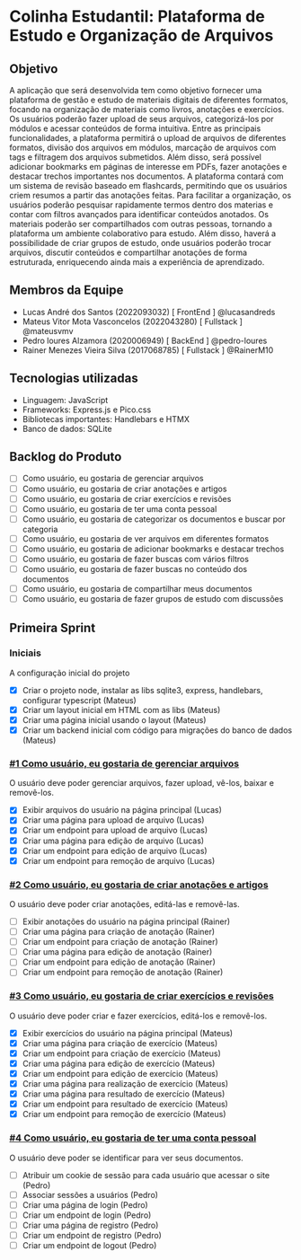 # Colinha Estudantil: Plataforma de Estudo e Organização de Arquivos

## Objetivo

A aplicação que será desenvolvida tem como objetivo fornecer uma plataforma de gestão e estudo de materiais digitais de diferentes formatos, focando na organização de materiais como livros, anotações e exercícios. Os usuários poderão fazer upload de seus arquivos, categorizá-los por módulos e acessar conteúdos de forma intuitiva. Entre as principais funcionalidades, a plataforma permitirá o upload de arquivos de diferentes formatos, divisão dos arquivos em módulos, marcação de arquivos com tags e filtragem dos arquivos submetidos. Além disso, será possível adicionar bookmarks em páginas de interesse em PDFs, fazer anotações e destacar trechos importantes nos documentos. A plataforma contará com um sistema de revisão baseado em flashcards, permitindo que os usuários criem resumos a partir das anotações feitas. Para facilitar a organização, os usuários poderão pesquisar rapidamente termos dentro dos materias e contar com filtros avançados para identificar conteúdos anotados. Os materiais poderão ser compartilhados com outras pessoas, tornando a plataforma um ambiente colaborativo para estudo. Além disso, haverá a possibilidade de criar grupos de estudo, onde usuários poderão trocar arquivos, discutir conteúdos e compartilhar anotações de forma estruturada, enriquecendo ainda mais a experiência de aprendizado.

## Membros da Equipe

- Lucas André dos Santos (2022093032) [ FrontEnd ] @lucasandreds 
- Mateus Vitor Mota Vasconcelos (2022043280) [ Fullstack ] @mateusvmv
- Pedro loures Alzamora (2020006949) [ BackEnd ] @pedro-loures
- Rainer Menezes Vieira Silva (2017068785) [ Fullstack ] @RainerM10

## Tecnologias utilizadas

- Linguagem: JavaScript
- Frameworks: Express.js e Pico.css
- Bibliotecas importantes: Handlebars e HTMX
- Banco de dados: SQLite

## Backlog do Produto

- [ ] Como usuário, eu gostaria de gerenciar arquivos
- [ ] Como usuário, eu gostaria de criar anotações e artigos
- [ ] Como usuário, eu gostaria de criar exercícios e revisões
- [ ] Como usuário, eu gostaria de ter uma conta pessoal
- [ ] Como usuário, eu gostaria de categorizar os documentos e buscar por categoria
- [ ] Como usuário, eu gostaria de ver arquivos em diferentes formatos
- [ ] Como usuário, eu gostaria de adicionar bookmarks e destacar trechos
- [ ] Como usuário, eu gostaria de fazer buscas com vários filtros
- [ ] Como usuário, eu gostaria de fazer buscas no conteúdo dos documentos
- [ ] Como usuário, eu gostaria de compartilhar meus documentos
- [ ] Como usuário, eu gostaria de fazer grupos de estudo com discussões

## Primeira Sprint

### Iniciais
A configuração inicial do projeto
- [x] Criar o projeto node, instalar as libs sqlite3, express, handlebars, configurar typescript (Mateus)
- [x] Criar um layout inicial em HTML com as libs (Mateus)
- [x] Criar uma página inicial usando o layout (Mateus)
- [x] Criar um backend inicial com código para migrações do banco de dados (Mateus)

### [#1 Como usuário, eu gostaria de gerenciar arquivos](https://github.com/lucasandreds/Trabalho_Engenharia_Software/issues/1)
O usuário deve poder gerenciar arquivos, fazer upload, vê-los, baixar e removê-los.
- [x] Exibir arquivos do usuário na página principal (Lucas)
- [x] Criar uma página para upload de arquivo (Lucas)
- [x] Criar um endpoint para upload de arquivo (Lucas)
- [x] Criar uma página para edição de arquivo (Lucas)
- [x] Criar um endpoint para edição de arquivo (Lucas)
- [x] Criar um endpoint para remoção de arquivo (Lucas)

### [#2 Como usuário, eu gostaria de criar anotações e artigos](https://github.com/lucasandreds/Trabalho_Engenharia_Software/issues/4)
O usuário deve poder criar anotações, editá-las e removê-las.
- [ ] Exibir anotações do usuário na página principal (Rainer)
- [ ] Criar uma página para criação de anotação (Rainer)
- [ ] Criar um endpoint para criação de anotação (Rainer)
- [ ] Criar uma página para edição de anotação (Rainer)
- [ ] Criar um endpoint para edição de anotação (Rainer)
- [ ] Criar um endpoint para remoção de anotação (Rainer)

### [#3 Como usuário, eu gostaria de criar exercícios e revisões](https://github.com/lucasandreds/Trabalho_Engenharia_Software/issues/3)
O usuário deve poder criar e fazer exercícios, editá-los e removê-los.
- [x] Exibir exercícios do usuário na página principal (Mateus)
- [x] Criar uma página para criação de exercício (Mateus)
- [x] Criar um endpoint para criação de exercício (Mateus)
- [x] Criar uma página para edição de exercício (Mateus)
- [x] Criar um endpoint para edição de exercício (Mateus)
- [x] Criar uma página para realização de exercício (Mateus)
- [x] Criar uma página para resultado de exercício (Mateus)
- [x] Criar um endpoint para resultado de exercício (Mateus)
- [x] Criar um endpoint para remoção de exercício (Mateus)

### [#4 Como usuário, eu gostaria de ter uma conta pessoal](https://github.com/lucasandreds/Trabalho_Engenharia_Software/issues/2)
O usuário deve poder se identificar para ver seus documentos.
- [ ] Atribuir um cookie de sessão para cada usuário que acessar o site (Pedro)
- [ ] Associar sessões a usuários (Pedro)
- [ ] Criar uma página de login (Pedro)
- [ ] Criar um endpoint de login (Pedro)
- [ ] Criar uma página de registro (Pedro)
- [ ] Criar um endpoint de registro (Pedro)
- [ ] Criar um endpoint de logout (Pedro)